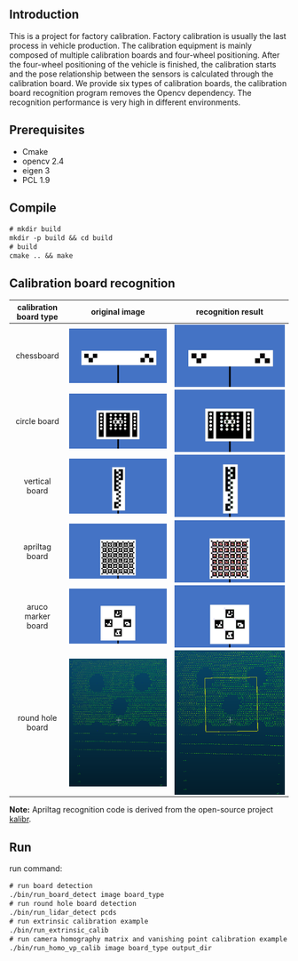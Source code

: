 ## Introduction

This is a project for factory calibration. Factory calibration is usually the last process in vehicle production. The calibration equipment is mainly composed of multiple calibration boards and four-wheel positioning. After the four-wheel positioning of the vehicle is finished, the calibration starts and the pose relationship between the sensors is calculated through the calibration board. We provide six types of calibration boards, the calibration board recognition program removes the Opencv dependency. The recognition performance is very high in different environments. 

## Prerequisites

- Cmake
- opencv 2.4
- eigen 3
- PCL 1.9

## Compile

```shell
# mkdir build
mkdir -p build && cd build
# build
cmake .. && make
```

## Calibration board recognition

| calibration board type  | original image | recognition result | 
| :--------------: | :------------------------------------------------------------------: | :------------------------------------------------------------------: | 
| chessboard        | <img src="./images/chessboard.jpg" width="100%" height="100%" div align=center> | <img src="./images/chessboard_detection.png" width="100%" height="100%" div align=center> |    
| circle board      | <img src="./images/circle_board.jpg" width="100%" height="100%" div align=center>  | <img src="./images/circleboard_detection.png" width="100%" height="100%" div align=center> |  
| vertical board    | <img src="./images/vertical_board.jpg" width="100%" height="100%" div align=center>| <img src="./images/verticalboard_detection.png" width="100%" height="100%" div align=center> |  
| apriltag board    | <img src="./images/april_board.jpg" width="100%" height="100%" div align=center>   | <img src="./images/apriltags_detection.png" width="100%" height="100%" div align=center> |   
| aruco marker board| <img src="./images/arucomarker.jpg" width="100%" height="100%" div align=center>   | <img src="./images/arucomarker_detection.png" width="100%" height="100%" div align=center> |   
| round hole board  | <img src="./images/round_hole.png" width="100%" height="100%" div align=center>      | <img src="./images/round_hole_detection.png" width="100%" height="100%" div align=center> |   

**Note:** Apriltag recognition code is derived from the open-source project [kalibr](https://github.com/ethz-asl/kalibr/tree/master/aslam_offline_calibration/ethz_apriltag2).

## Run
run command:
```shell
# run board detection
./bin/run_board_detect image board_type
# run round hole board detection
./bin/run_lidar_detect pcds
# run extrinsic calibration example
./bin/run_extrinsic_calib
# run camera homography matrix and vanishing point calibration example
./bin/run_homo_vp_calib image board_type output_dir
```
